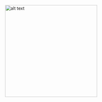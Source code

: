 <img src="https://static.wixstatic.com/media/14ddde_c1b13e7aa0f24513ab704758adb8bd4c~mv2.png" alt="alt text" width="300" height="300">
